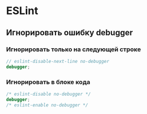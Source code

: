 # ESLint

## Игнорировать ошибку debugger

### Игнорировать только на следующей строке

```javascript
// eslint-disable-next-line no-debugger
debugger;
```

### Игнорировать в блоке кода

```javascript
/* eslint-disable no-debugger */
debugger;
/* eslint-enable no-debugger */
```
